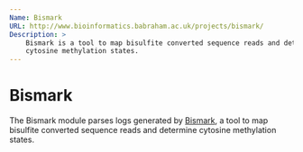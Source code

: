 ```yaml
---
Name: Bismark
URL: http://www.bioinformatics.babraham.ac.uk/projects/bismark/
Description: >
    Bismark is a tool to map bisulfite converted sequence reads and determine
    cytosine methylation states.
---
```


# Bismark
The Bismark module parses logs generated by
[Bismark](http://www.bioinformatics.babraham.ac.uk/projects/bismark/),
a tool to map bisulfite converted sequence reads and determine
cytosine methylation states.